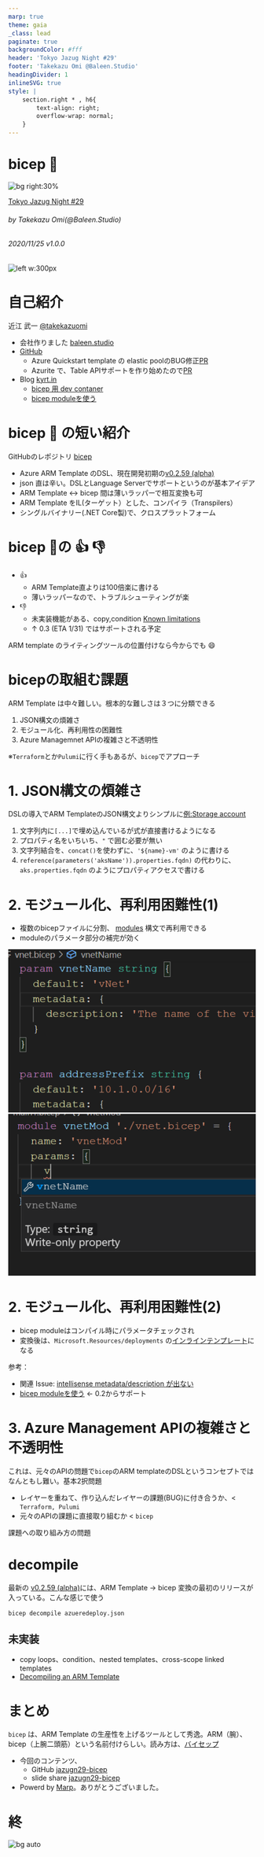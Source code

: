 ```yaml
---
marp: true
theme: gaia
_class: lead
paginate: true
backgroundColor: #fff
header: 'Tokyo Jazug Night #29'
footer: 'Takekazu Omi @Baleen.Studio'
headingDivider: 1
inlineSVG: true
style: |
    section.right * , h6{
        text-align: right;
        overflow-wrap: normal;
    }
---
```

<style>
@import url('https://fonts.googleapis.com/css2?family=Noto+Sans+JP:wght@700&display=swap');
section {
    font-family: 'Noto Sans JP', sans-serif;
}
</style>

# bicep :muscle:
<!-- _class: right -->

![bg right:30%](https://live.staticflickr.com/65535/49734187087_066f8ff4de_h.jpg)

[Tokyo Jazug Night #29](https://jazug.connpass.com/event/194512/)

###### by Takekazu Omi(*@Baleen.Studio*)

###### 2020/11/25 v1.0.0

![left w:300px](https://www.baleen.studio/img/company/img-symbol.png)

# 自己紹介

近江 武一 [@takekazuomi](https://twitter.com/takekazuomi)

- 会社作りました [baleen.studio](https://baleen.studio)
- [GitHub](https://github.com/takekazuomi)
  - Azure Quickstart template の elastic poolのBUG修正[PR](https://github.com/Azure/azure-quickstart-templates/pull/8440)
  - Azurite で、Table APIサポートを作り始めたので[PR](https://github.com/Azure/Azurite/pull/522)
- Blog [kyrt.in](https://kyrt.in)
  - [bicep 用 dev contaner](https://kyrt.in/2020/10/27/bicep_devcontaner.html)
  - [bicep moduleを使う](https://kyrt.in/2020/10/18/bicep_module.html)

# **bicep :muscle: の短い紹介**

GitHubのレポジトリ [bicep](https://github.com/Azure/bicep)

- Azure ARM Template のDSL、現在開発初期の[v0.2.59 (alpha)](https://github.com/Azure/bicep/releases/tag/v0.2.59)
- json 直は辛い。DSLとLanguage Serverでサポートというのが基本アイデア
- ARM Template <-> bicep 間は薄いラッパーで相互変換も可
- ARM Template をIL(ターゲット）とした、コンパイラ（Transpilers）
- シングルバイナリー(.NET Core製)で、クロスプラットフォーム

# **bicep :muscle:の** :+1: :-1:

- :+1:
  - ARM Template直よりは100倍楽に書ける
  - 薄いラッパーなので、トラブルシューティングが楽
- :-1:
  - 未実装機能がある、copy,condition  [Known limitations](https://github.com/Azure/bicep#known-limitations)
  - ↑ 0.3 (ETA 1/31) ではサポートされる予定

ARM template のライティングツールの位置付けなら今からでも :smile:

# **bicepの取組む課題**

ARM Template は中々難しい。根本的な難しさは３つに分類できる

1. JSON構文の煩雑さ
2. モジュール化、再利用性の困難性
3. Azure Managemnet APIの複雑さと不透明性

※`Terraform`とか`Pulumi`に行く手もあるが、`bicep`でアプローチ

# **1. JSON構文の煩雑さ**

DSLの導入でARM TemplateのJSON構文よりシンプルに[例:Storage account](https://github.com/takekazuomi/devcontainer-bicep/blob/main/src/simple-storage.bicep)

1. 文字列内に`[...]`で埋め込んでいるが式が直接書けるようになる
2. プロパティ名をいちいち、`"` で囲む必要が無い
3. 文字列結合を、`concat()`を使わずに、`'${name}-vm'` のように書ける
4. `reference(parameters('aksName')).properties.fqdn)` の代わりに、`aks.properties.fqdn` のようにプロパティアクセスで書ける

# **2. モジュール化、再利用困難性(1)**

- 複数のbicepファイルに分割、 [modules](https://github.com/Azure/bicep/blob/main/docs/spec/modules.md) 構文で再利用できる
- moduleのパラメータ部分の補完が効く

![pic02](./media/pic02.png) ![pic01](./media/pic01.png)

# **2. モジュール化、再利用困難性(2)**

- bicep moduleはコンパイル時にパラメータチェックされ
- 変換後は、`Microsoft.Resources/deployments` の[インラインテンプレート](https://gist.github.com/takekazuomi/b8a53ae815062b6a4d5e63e363ede0f5#file-bicep-module-results-json-L32 )になる

参考：
- 関連 Issue: [intellisense metadata/description が出ない](https://github.com/Azure/bicep/issues/960)
- [bicep moduleを使う](https://kyrt.in/2020/10/18/bicep_module.html) <- 0.2からサポート

# **3. Azure Management APIの複雑さと不透明性**

これは、元々のAPIの問題で`bicep`のARM templateのDSLというコンセプトではなんともし難い。基本2択問題

- レイヤーを重ねて、作り込んだレイヤーの課題(BUG)に付き合うか、< `Terraform, Pulumi`
- 元々のAPIの課題に直接取り組むか < `bicep`

課題への取り組み方の問題

# **decompile**

最新の [v0.2.59 (alpha)](https://github.com/Azure/bicep/releases/tag/v0.2.59)には、ARM Template -> bicep 変換の最初のリリースが入っている。こんな感じで使う

```shell
bicep decompile azueredeploy.json
```

## 未実装

- copy loops、condition、nested templates、cross-scope linked templates
- [Decompiling an ARM Template](https://github.com/Azure/bicep/blob/main/docs/decompiling.md)

# まとめ

`bicep` は、ARM Template の生産性を上げるツールとして秀逸。ARM（腕）、bicep（上腕二頭筋）という名前付けらしい。読み方は、[バイセップ](https://youtu.be/ykHA5QTYlDc?t=2)

- 今回のコンテンツ、
  - GitHub [jazugn29-bicep](https://github.com/takekazuomi/slide/blob/main/docs/20201125-jazugn29-bicep.md)
  - slide share [jazugn29-bicep](https://www.slideshare.net/takekazuomi/jazugn29bicep)
- Powerd by [Marp](https://github.com/marp-team/marp-cli#docker)。ありがとうございました。

# 終

![bg auto](https://live.staticflickr.com/65535/49408026716_d854131c15_h.jpg)
